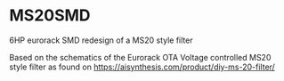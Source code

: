 # MS20SMD
 6HP eurorack SMD redesign of a MS20 style filter

Based on the schematics of the Eurorack OTA Voltage controlled MS20 style filter as found on https://aisynthesis.com/product/diy-ms-20-filter/